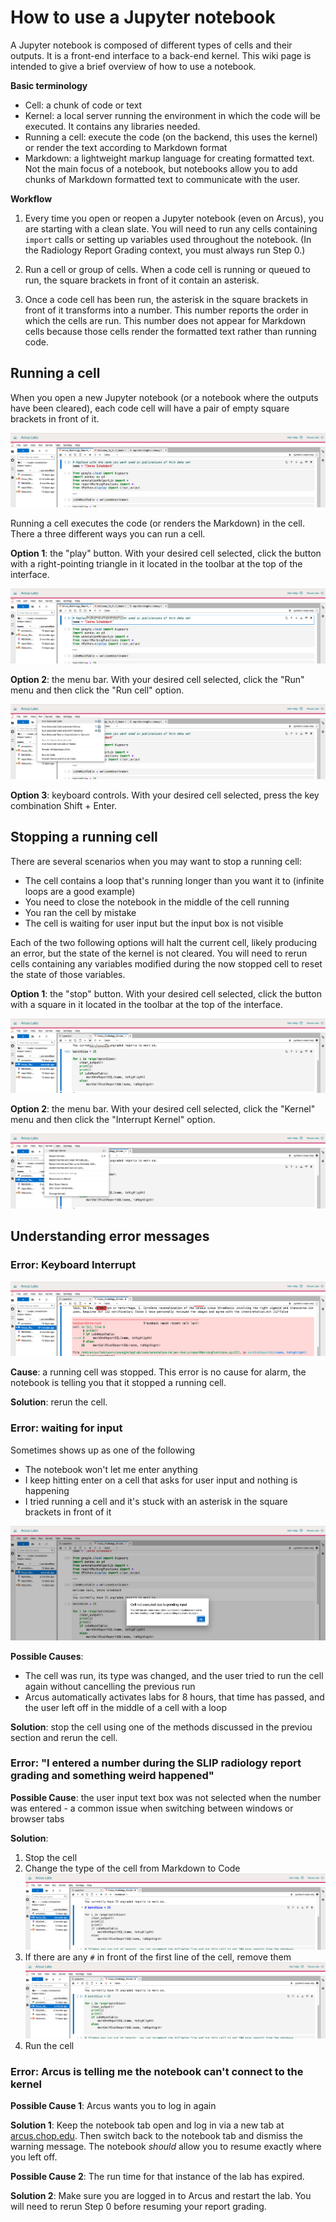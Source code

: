 # How to use a Jupyter notebook

A Jupyter notebook is composed of different types of cells and their outputs. It is a front-end interface to a back-end kernel. This wiki page is intended to give a brief overview of how to use a notebook.

**Basic terminology**

- Cell: a chunk of code or text
- Kernel: a local server running the environment in which the code will be executed. It contains any libraries needed.
- Running a cell: execute the code (on the backend, this uses the kernel) or render the text according to Markdown format
- Markdown: a lightweight markup language for creating formatted text. Not the main focus of a notebook, but notebooks allow you to add chunks of Markdown formatted text to communicate with the user.

**Workflow**

1. Every time you open or reopen a Jupyter notebook (even on Arcus), you are starting with a clean slate. You will need to run any cells containing `import` calls or setting up variables used throughout the notebook. (In the Radiology Report Grading context, you must always run Step 0.)

2. Run a cell or group of cells. When a code cell is running or queued to run, the square brackets in front of it contain an asterisk. 

3. Once a code cell has been run, the asterisk in the square brackets in front of it transforms into a number. This number reports the order in which the cells are run. This number does not appear for Markdown cells because those cells render the formatted text rather than running code. 

## Running a cell

When you open a new Jupyter notebook (or a notebook where the outputs have been cleared), each code cell will have a pair of empty square brackets in front of it.

![](jupyter-notebook/01_empty_cells.png)

Running a cell executes the code (or renders the Markdown) in the cell. There a three different ways you can run a cell.

**Option 1**: the "play" button. With your desired cell selected, click the button with a right-pointing triangle in it located in the toolbar at the top of the interface.

![](jupyter-notebook/02_run_cell_button.png)

**Option 2**: the menu bar. With your desired cell selected, click the "Run" menu and then click the "Run cell" option.

![](jupyter-notebook/03_run_cell_menu.png)

**Option 3**: keyboard controls. With your desired cell selected, press the key combination Shift + Enter.


## Stopping a running cell

There are several scenarios when you may want to stop a running cell:
- The cell contains a loop that's running longer than you want it to (infinite loops are a good example)
- You need to close the notebook in the middle of the cell running
- You ran the cell by mistake
- The cell is waiting for user input but the input box is not visible

Each of the two following options will halt the current cell, likely producing an error, but the state of the kernel is not cleared. You will need to rerun cells containing any variables modified during the now stopped cell to reset the state of those variables.

**Option 1**: the "stop" button. With your desired cell selected, click the button with a square in it located in the toolbar at the top of the interface.

![](jupyter-notebook/04_stop_cell_button.png)

**Option 2**: the menu bar. With your desired cell selected, click the "Kernel" menu and then click the "Interrupt Kernel" option.

![](jupyter-notebook/05_stop_cell_menu.png)




## Understanding error messages

### Error: Keyboard Interrupt

![](jupyter-notebook/06_error_keyboard_int.png)

**Cause**: a running cell was stopped. This error is no cause for alarm, the notebook is telling you that it stopped a running cell.

**Solution**: rerun the cell.



### Error: waiting for input

Sometimes shows up as one of the following
- The notebook won't let me enter anything
- I keep hitting enter on a cell that asks for user input and nothing is happening
- I tried running a cell and it's stuck with an asterisk in the square brackets in front of it


![](jupyter-notebook/07_error_user_input.png)

**Possible Causes**: 
- The cell was run, its type was changed, and the user tried to run the cell again without cancelling the previous run
- Arcus automatically activates labs for 8 hours, that time has passed, and the user left off in the middle of a cell with a loop

**Solution**: stop the cell using one of the methods discussed in the previou section and rerun the cell.


### Error: "I entered a number during the SLIP radiology report grading and something weird happened"

**Possible Cause**: the user input text box was not selected when the number was entered - a common issue when switching between windows or browser tabs

**Solution**:
1. Stop the cell
2. Change the type of the cell from Markdown to Code
![The cell is currently of Markdown type](jupyter-notebook/08_error_cell_type_markdown.png)
3. If there are any `#` in front of the first line of the cell, remove them
![Remove the leading pound sign/hashtag/octothorp on the first line](jupyter-notebook/09_error_cell_type_comment.png)
4. Run the cell

### Error: Arcus is telling me the notebook can't connect to the kernel

**Possible Cause 1**: Arcus wants you to log in again

**Solution 1**: Keep the notebook tab open and log in via a new tab at [arcus.chop.edu](arcus.chop.edu). Then switch back to the notebook tab and dismiss the warning message. The notebook *should* allow you to resume exactly where you left off.

**Possible Cause 2**: The run time for that instance of the lab has expired.

**Solution 2**: Make sure you are logged in to Arcus and restart the lab. You will need to rerun Step 0 before resuming your report grading.
